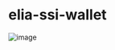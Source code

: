 # elia-ssi-wallet

![image](https://user-images.githubusercontent.com/119856806/206405219-65295bb2-bd1e-422e-88b0-27bf6505fa01.png)
